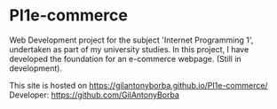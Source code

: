 # PI1e-commerce
Web Development project for the subject 'Internet Programming 1', undertaken as part of my university studies. In this project, I have developed the foundation for an e-commerce webpage.
(Still in development).

This site is hosted on https://gilantonyborba.github.io/PI1e-commerce/
Developer: https://github.com/GilAntonyBorba